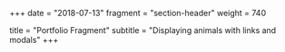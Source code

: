 +++
date = "2018-07-13"
fragment = "section-header"
weight = 740

title = "Portfolio Fragment"
subtitle = "Displaying animals with links and modals"
+++
